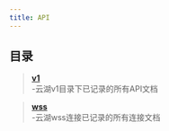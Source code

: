 ```yaml
---
title: API
---
```

## 目录
> **[v1](./v1/)**  
> -云湖v1目录下已记录的所有API文档

> **[wss](./wss/)**  
> -云湖wss连接已记录的所有连接文档
